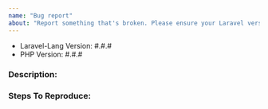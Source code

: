 ```yaml
---
name: "Bug report"
about: "Report something that's broken. Please ensure your Laravel version is still supported: https://github.com/Laravel-Lang/lang#via-composer"
---
```


<!-- DO NOT THROW THIS AWAY -->
<!-- Fill out the FULL versions with patch versions -->

- Laravel-Lang Version: #.#.#
- PHP Version: #.#.#

### Description:


### Steps To Reproduce:
